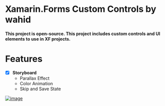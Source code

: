 # Xamarin.Forms Custom Controls by wahid
#### This project is open-source. This project includes custom controls and UI elements to use in XF projects.


# Features
-  [x] **Storyboard**
    * Parallax Effect
    * Color Animation
    * Skip and Save State

[![image](https://img.youtube.com/vi/mfGHbU1YCY8/0.jpg)](https://www.youtube.com/watch?v=mfGHbU1YCY8)

